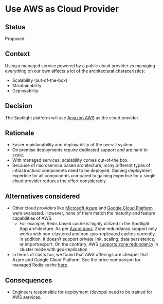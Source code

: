 # Use AWS as Cloud Provider

## Status
Proposed

## Context
Using a managed service powered by a public cloud provider vs managing everything on our own affects a lot of the architectural characeristics:
- Scalability (out-of-the-box)
- Maintainability
- Deployability

## Decision 
The Spotlight platform will use [Amazon AWS](https://aws.amazon.com/?nc2=h_lg) as the cloud provider. 

## Rationale
- Easier maintanability and deployability of the overall system.
- On premise deployments require dedicated support and are hard to scale.
- With managed services, scalability comes out-of-the box.
- Because of microservice based architecture, many different types of infrastructural components need to be deployed. Gaining deployment expertise for all components compared to gaining expertise for a single cloud provider reduces the effort considerably.

## Alternatives considered
- Other cloud providers like [Microsoft Azure](https://azure.microsoft.com/en-in/) and [Google Cloud Platform](https://cloud.google.com/) were evaluated. However, none of them match the maturity and feature capabilities of AWS.
  - For example, Redis based cache is highly utilized in the Spotlight App architecture. As per [Azure docs](https://docs.microsoft.com/en-us/azure/azure-cache-for-redis/cache-how-to-zone-redundancy), Zone redundancy support only works with non-clustered and non-geo-replicated caches currently. In addition, it doesn’t support private link, scaling, data persistence, or import/export. On the contrary, AWS [supports zone redundancy](https://docs.aws.amazon.com/AmazonElastiCache/latest/red-ug/AutoFailover.html) in cluster mode with geo-replication.
- In terms of costs too, we found that AWS offerings are cheaper that Azure and Google Cloud Platform. See the price comparison for managed Redis cache [here](https://blog.skeddly.com/2020/01/comparing-managed-redis-services-on-aws-azure-and-gcp.html).

## Consequences
- Engineers responsible for deployment (devops) need to be trained for AWS services.
